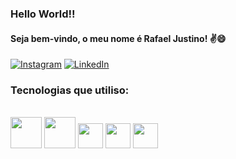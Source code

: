 ### Hello World!!  
#### Seja bem-vindo, o meu nome é Rafael Justino! ✌️😄  

[![Instagram](https://img.shields.io/badge/Instagram-E4405F?style=for-the-badge&logo=instagram&logoColor=white
)](https://www.instagram.com/dev.justino/?igshid=ZDdkNTZiNTM%3D)
[![LinkedIn](https://img.shields.io/badge/LinkedIn-0077B5?style=for-the-badge&logo=linkedin&logoColor=white
)](https://www.linkedin.com/in/rafael-justino-b04303222/)



### Tecnologias que utiliso:

<div style="display: inline_block"><br/>
<img height="50em" src="https://cdn.jsdelivr.net/gh/devicons/devicon/icons/html5/html5-original-wordmark.svg" />
<img height="50em" src="https://cdn.jsdelivr.net/gh/devicons/devicon/icons/css3/css3-original-wordmark.svg" />
<img height="40em" src="https://cdn.jsdelivr.net/gh/devicons/devicon/icons/javascript/javascript-original.svg" />
<img height="40em" src="https://cdn.jsdelivr.net/gh/devicons/devicon/icons/react/react-original.svg" />
<img height="40em" src="https://cdn.jsdelivr.net/gh/devicons/devicon/icons/linux/linux-plain.svg" />
</div>



